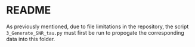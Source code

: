 # README

As previously mentioned, due to file limitations in the repository, the script `3_Generate_SNR_tau.py` must first be run to propogate the corresponding data into this folder.

